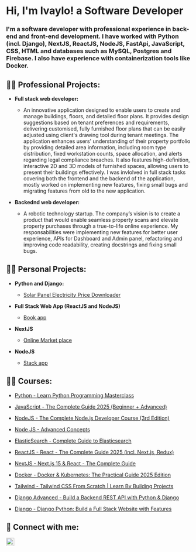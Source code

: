 <h1>Hi, I'm Ivaylo! a Software Developer</a></h1>

<h3>I'm a software developer with professional experience in back-end and front-end development. I have worked with Python (incl. Django), NextJS, ReactJS, NodeJS, FastApi, JavaScript, CSS, HTML and databases such as MySQL, Postgres and Firebase. I also have experience with containerization tools like Docker.
</h3>

<h2>👨‍💻 Professional Projects:</h2>

- <b>Full stack web developer:</b>
  - An innovative application designed to enable users to create and manage buildings, floors, and detailed floor plans. It provides design suggestions based on tenant preferences and requirements, delivering customised, fully furnished floor plans that can be easily adjusted using client's drawing tool during tenant meetings. The application enhances users' understanding of their property portfolio by providing detailed area information, including room type distribution, fixed workstation counts, space allocation, and alerts regarding legal compliance breaches. It also features high-definition, interactive 2D and 3D models of furnished spaces, allowing users to present their buildings effectively. I was invlolved in full stack tasks covering both the frontend and the backend of the application, mostly worked on implementing new features, fixing small bugs and migrating features from old to the new application.
 
- <b>Backednd web developer:</b>
  - A robotic technology startup. The company’s vision is to create a product that would enable seamless property scans and elevate property purchases through a true-to-life online experience. My responsabilities were implementing new features for better user experience, APIs for Dashboard and Admin panel, refactoring and improving code readability, creating docstrings and fixing small bugs.


<h2>👨‍💻 Personal Projects:</h2>

- <b>Python and Django:</b>
  - [Solar Panel Electricity Price Downloader](https://github.com/ivaylobandrov/DjangoAdvancedProjectITIDO)

- <b>Full Stack Web App (ReactJS and NodeJS)</b>
  - [Book app](https://github.com/ivaylobandrov/ITIDONodeJSReact-Project)

- <b>NextJS</b>
  - [Online Market place](https://github.com/ivaylobandrov/OnlineMarketplaceItido)

- <b>NodeJS</b>
  - [Stack app](https://github.com/ivaylobandrov/StackNodeJsApp)

<h2>👨‍💻 Courses:</h2>

- [Python - Learn Python Programming Masterclass](https://www.udemy.com/course/python-the-complete-python-developer-course/?couponCode=ACCAGE0923)

- [JavaScript - The Complete Guide 2025 (Beginner + Advanced)](https://www.udemy.com/course/javascript-the-complete-guide-2020-beginner-advanced/?couponCode=ACCAGE0923)

- [NodeJS - The Complete Node.js Developer Course (3rd Edition)](https://www.udemy.com/course/the-complete-nodejs-developer-course-2/?couponCode=ACCAGE0923)

- [Node JS - Advanced Concepts](https://www.udemy.com/course/advanced-node-for-developers/learn/lecture/9646826?start=0#overview)

- [ElasticSearch - Complete Guide to Elasticsearch](https://www.udemy.com/course/elasticsearch-complete-guide/?couponCode=ACCAGE0923)

- [ReactJS - React - The Complete Guide 2025 (incl. Next.js, Redux)](https://www.udemy.com/course/react-the-complete-guide-incl-redux/learn/lecture/8231756?start=0#overview)

- [NextJS - Next.js 15 & React - The Complete Guide](https://www.udemy.com/course/nextjs-react-the-complete-guide/learn/lecture/41161466?start=0#overview)

- [Docker - Docker & Kubernetes: The Practical Guide 2025 Edition](https://www.udemy.com/course/docker-kubernetes-the-practical-guide/?couponCode=ACCAGE0923)

- [Tailwind - Tailwind CSS From Scratch | Learn By Building Projects](https://www.udemy.com/course/tailwind-from-scratch/?couponCode=ACCAGE0923)

- [Django Advanced - Build a Backend REST API with Python & Django](https://www.udemy.com/course/django-python-advanced/?couponCode=ACCAGE0923)

- [Django - Django Python: Build a Full Stack Website with Features](https://www.udemy.com/course/python-django-2021-complete-course/?couponCode=ACCAGE0923)

<h2> 🤳 Connect with me:</h2>

[<img align="left" alt="JoshMadakor | LinkedIn" width="22px" src="https://cdn.jsdelivr.net/npm/simple-icons@v3/icons/linkedin.svg" />][linkedin]

[linkedin]: https://www.linkedin.com/in/ivaylo-bandrov-7819ba1aa

<!--
**joshmadakor1/joshmadakor1** is a ✨ _special_ ✨ repository because its `README.md` (this file) appears on your GitHub profile.
